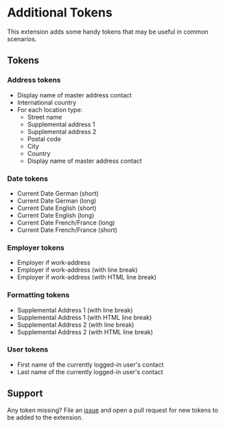 # Additional Tokens

This extension adds some handy tokens that may be useful in common scenarios.

## Tokens

### Address tokens

- Display name of master address contact
- International country
- For each location type:
    - Street name
    - Supplemental address 1
    - Supplemental address 2
    - Postal code
    - City
    - Country
    - Display name of master address contact

### Date tokens

- Current Date German (short)
- Current Date German (long)
- Current Date English (short)
- Current Date English (long)
- Current Date French/France (long)
- Current Date French/France (short)

### Employer tokens

- Employer if work-address
- Employer if work-address (with line break)
- Employer if work-address (with HTML line break)

### Formatting tokens

- Supplemental Address 1 (with line break)
- Supplemental Address 1 (with HTML line break)
- Supplemental Address 2 (with line break)
- Supplemental Address 2 (with HTML line break)

### User tokens

- First name of the currently logged-in user's contact
- Last name of the currently logged-in user's contact


## Support

Any token missing? File an
[issue](https://github.com/systopia/de.systopia.stoken/issues) and open a pull
request for new tokens to be added to the extension.

